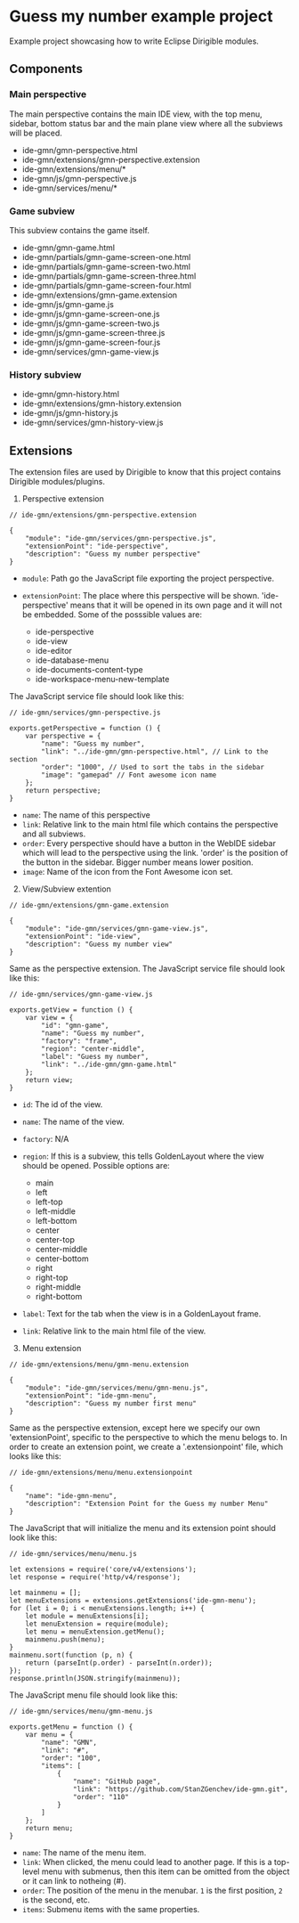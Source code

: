 # Guess my number example project

Example project showcasing how to write Eclipse Dirigible modules.

## Components

### Main perspective

The main perspective contains the main IDE view, with the top menu, sidebar, bottom status bar and the main plane view where all the subviews will be placed.

- ide-gmn/gmn-perspective.html
- ide-gmn/extensions/gmn-perspective.extension
- ide-gmn/extensions/menu/*
- ide-gmn/js/gmn-perspective.js
- ide-gmn/services/menu/*

### Game subview

This subview contains the game itself.

- ide-gmn/gmn-game.html
- ide-gmn/partials/gmn-game-screen-one.html
- ide-gmn/partials/gmn-game-screen-two.html
- ide-gmn/partials/gmn-game-screen-three.html
- ide-gmn/partials/gmn-game-screen-four.html
- ide-gmn/extensions/gmn-game.extension
- ide-gmn/js/gmn-game.js
- ide-gmn/js/gmn-game-screen-one.js
- ide-gmn/js/gmn-game-screen-two.js
- ide-gmn/js/gmn-game-screen-three.js
- ide-gmn/js/gmn-game-screen-four.js
- ide-gmn/services/gmn-game-view.js

### History subview

- ide-gmn/gmn-history.html
- ide-gmn/extensions/gmn-history.extension
- ide-gmn/js/gmn-history.js
- ide-gmn/services/gmn-history-view.js

## Extensions

The extension files are used by Dirigible to know that this project contains Dirigible modules/plugins.

1. Perspective extension

```
// ide-gmn/extensions/gmn-perspective.extension

{
    "module": "ide-gmn/services/gmn-perspective.js",
    "extensionPoint": "ide-perspective",
    "description": "Guess my number perspective"
}
```

- `module`: Path go the JavaScript file exporting the project perspective.
- `extensionPoint`: The place where this perspective will be shown. 'ide-perspective' means that it will be opened in its own page and it will not be embedded. Some of the posssible values are:

    - ide-perspective
    - ide-view
    - ide-editor
    - ide-database-menu
    - ide-documents-content-type
    - ide-workspace-menu-new-template

The JavaScript service file should look like this:

```
// ide-gmn/services/gmn-perspective.js

exports.getPerspective = function () {
	var perspective = {
		"name": "Guess my number",
		"link": "../ide-gmn/gmn-perspective.html", // Link to the section
		"order": "1000", // Used to sort the tabs in the sidebar
		"image": "gamepad" // Font awesome icon name
	};
	return perspective;
}
```

- `name`: The name of this perspective
- `link`: Relative link to the main html file which contains the perspective and all subviews.
- `order`: Every perspective should have a button in the WebIDE sidebar which will lead to the perspective using the link. 'order' is the position of the button in the sidebar. Bigger number means lower position.
- `image`: Name of the icon from the Font Awesome icon set.

2. View/Subview extention

```
// ide-gmn/extensions/gmn-game.extension

{
    "module": "ide-gmn/services/gmn-game-view.js",
    "extensionPoint": "ide-view",
    "description": "Guess my number view"
}
```

Same as the perspective extension.
The JavaScript service file should look like this:

```
// ide-gmn/services/gmn-game-view.js

exports.getView = function () {
	var view = {
		"id": "gmn-game",
		"name": "Guess my number",
		"factory": "frame",
		"region": "center-middle",
		"label": "Guess my number",
		"link": "../ide-gmn/gmn-game.html"
	};
	return view;
}
```

- `id`: The id of the view.
- `name`: The name of the view.
- `factory`: N/A
- `region`: If this is a subview, this tells GoldenLayout where the view should be opened. Possible options are:

    - main
    - left
    - left-top
    - left-middle
    - left-bottom
    - center
    - center-top
    - center-middle
    - center-bottom
    - right
    - right-top
    - right-middle
    - right-bottom

- `label`: Text for the tab when the view is in a GoldenLayout frame.
- `link`: Relative link to the main html file of the view.

3. Menu extension

```
// ide-gmn/extensions/menu/gmn-menu.extension

{
    "module": "ide-gmn/services/menu/gmn-menu.js",
    "extensionPoint": "ide-gmn-menu",
    "description": "Guess my number first menu"
}
```

Same as the perspective extension, except here we specify our own 'extensionPoint', specific to the perspective to which the menu belogs to. In order to create an extension point, we create a '.extensionpoint' file, which looks like this:

```
// ide-gmn/extensions/menu/menu.extensionpoint

{
    "name": "ide-gmn-menu",
    "description": "Extension Point for the Guess my number Menu"
}
```

The JavaScript that will initialize the menu and its extension point should look like this:

```
// ide-gmn/services/menu/menu.js

let extensions = require('core/v4/extensions');
let response = require('http/v4/response');

let mainmenu = [];
let menuExtensions = extensions.getExtensions('ide-gmn-menu');
for (let i = 0; i < menuExtensions.length; i++) {
    let module = menuExtensions[i];
    let menuExtension = require(module);
    let menu = menuExtension.getMenu();
    mainmenu.push(menu);
}
mainmenu.sort(function (p, n) {
    return (parseInt(p.order) - parseInt(n.order));
});
response.println(JSON.stringify(mainmenu));
```

The JavaScript menu file should look like this:

```
// ide-gmn/services/menu/gmn-menu.js

exports.getMenu = function () {
	var menu = {
		"name": "GMN",
		"link": "#",
		"order": "100",
		"items": [
			{
				"name": "GitHub page",
				"link": "https://github.com/StanZGenchev/ide-gmn.git",
				"order": "110"
			}
		]
	};
	return menu;
}
```

- `name`: The name of the menu item.
- `link`: When clicked, the menu could lead to another page. If this is a top-level menu with submenus, then this item can be omitted from the object or it can link to notheing (#).
- `order`: The position of the menu in the menubar. `1` is the first position, `2` is the second, etc.
- `items`: Submenu items with the same properties.